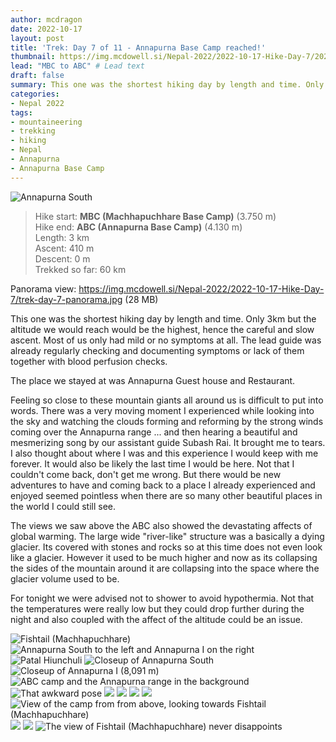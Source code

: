 ```yaml
---
author: mcdragon
date: 2022-10-17
layout: post
title: 'Trek: Day 7 of 11 - Annapurna Base Camp reached!'
thumbnail: https://img.mcdowell.si/Nepal-2022/2022-10-17-Hike-Day-7/2022-10-17-Hike-Day-7_680x680.jpg
lead: "MBC to ABC" # Lead text
draft: false
summary: This one was the shortest hiking day by length and time. Only 3km but the altitude we would reach would be the highest, hence the careful and slow ascent. Most of us only had mild or no symptoms at all. The lead guide was already regularly checking and documenting symptoms or lack of them together with blood perfusion checks. 
categories:
- Nepal 2022
tags:
- mountaineering
- trekking
- hiking
- Nepal
- Annapurna
- Annapurna Base Camp
---
```

![Annapurna South](https://img.mcdowell.si/Nepal-2022/2022-10-17-Hike-Day-7/trek-day-7-1.jpg "Annapurna South")

>Hike start: **MBC (Machhapuchhare Base Camp)** (3.750 m)  
>Hike end: **ABC (Annapurna Base Camp)** (4.130 m)  
>Length: 3 km  
>Ascent: 410 m  
>Descent: 0 m  
>Trekked so far: 60 km  

Panorama view: https://img.mcdowell.si/Nepal-2022/2022-10-17-Hike-Day-7/trek-day-7-panorama.jpg (28 MB)

This one was the shortest hiking day by length and time. Only 3km but the altitude we would reach would be the highest, hence the careful and slow ascent. Most of us only had mild or no symptoms at all. The lead guide was already regularly checking and documenting symptoms or lack of them together with blood perfusion checks. 

The place we stayed at was Annapurna Guest house and Restaurant.

Feeling so close to these mountain giants all around us is difficult to put into words. There was a very moving moment I experienced while looking into the sky and watching the clouds forming and reforming by the strong winds coming over the Annapurna range ... and then hearing a beautiful and mesmerizing song by our assistant guide Subash Rai. It brought me to tears. 
I also thought about where I was and this experience I would keep with me forever. It would also be likely the last time I would be here. Not that I couldn't come back, don't get me wrong. But there would be new adventures to have and coming back to a place I already experienced and enjoyed seemed pointless when there are so many other beautiful places in the world I could still see. 

The views we saw above the ABC also showed the devastating affects of global warming. The large wide "river-like" structure was a basically a dying glacier. Its covered with stones and rocks so at this time does not even look like a glacier. However it used to be much higher and now as its collapsing the sides of the mountain around it are collapsing into the space where the glacier volume used to be. 

For tonight we were advised not to shower to avoid hypothermia. Not that the temperatures were really low but they could drop further during the night and also coupled with the affect of the altitude could be an issue.

![Fishtail (Machhapuchhare)](https://img.mcdowell.si/Nepal-2022/2022-10-17-Hike-Day-7/trek-day-7-2.jpg "Fishtail (Machhapuchhare)")
![Annapurna South to the left and Annapurna I on the right](https://img.mcdowell.si/Nepal-2022/2022-10-17-Hike-Day-7/trek-day-7-3.jpg "Annapurna South to the left and Annapurna I on the right")
![Patal Hiunchuli](https://img.mcdowell.si/Nepal-2022/2022-10-17-Hike-Day-7/trek-day-7-5.jpg "Patal Hiunchuli")
![Closeup of Annapurna South](https://img.mcdowell.si/Nepal-2022/2022-10-17-Hike-Day-7/trek-day-7-6.jpg "Closeup of Annapurna South")
![Closeup of Annapurna I (8,091 m)](https://img.mcdowell.si/Nepal-2022/2022-10-17-Hike-Day-7/trek-day-7-7.jpg "Closeup of Annapurna I (8,091 m)")
![ABC camp and the Annapurna range in the background](https://img.mcdowell.si/Nepal-2022/2022-10-17-Hike-Day-7/trek-day-7-8.jpg "ABC camp and the Annapurna range in the background")
![That awkward pose](https://img.mcdowell.si/Nepal-2022/2022-10-17-Hike-Day-7/trek-day-7-9.jpg "That awkward pose")
![](https://img.mcdowell.si/Nepal-2022/2022-10-17-Hike-Day-7/trek-day-7-11.jpg "")
![](https://img.mcdowell.si/Nepal-2022/2022-10-17-Hike-Day-7/trek-day-7-12.jpg "")
![](https://img.mcdowell.si/Nepal-2022/2022-10-17-Hike-Day-7/trek-day-7-13.jpg "")
![](https://img.mcdowell.si/Nepal-2022/2022-10-17-Hike-Day-7/trek-day-7-14.jpg "")
![View of the camp from from above, looking towards Fishtail (Machhapuchhare)](https://img.mcdowell.si/Nepal-2022/2022-10-17-Hike-Day-7/trek-day-7-15.jpg "View of the camp from from above, looking towards Fishtail (Machhapuchhare)")
![](https://img.mcdowell.si/Nepal-2022/2022-10-17-Hike-Day-7/trek-day-7-16.jpg "")
![](https://img.mcdowell.si/Nepal-2022/2022-10-17-Hike-Day-7/trek-day-7-17.jpg "")
![The view of Fishtail (Machhapuchhare) never disappoints](https://img.mcdowell.si/Nepal-2022/2022-10-17-Hike-Day-7/trek-day-7-18.jpg "The view of Fishtail (Machhapuchhare) never disappoints. Was definitely my favourite mountain")

